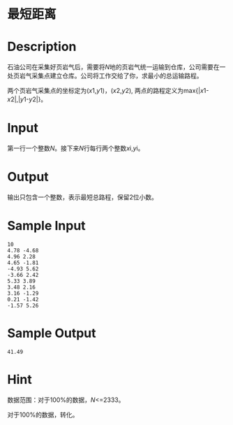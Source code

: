 # 最短距离

# Description

石油公司在采集好页岩气后，需要将*N*地的页岩气统一运输到仓库，公司需要在一处页岩气采集点建立仓库。公司将工作交给了你，求最小的总运输路程。

两个页岩气采集点的坐标定为(*x*1,*y*1)，(*x*2,*y*2), 两点的路程定义为max{|*x*1-*x*2|,|*y*1-*y*2|}。

# Input

第一行一个整数*N*。接下来*N*行每行两个整数*x*i,*y*i。

# Output

输出只包含一个整数，表示最短总路程，保留2位小数。

# Sample Input

```
10
4.78 -4.68
4.96 2.28
4.65 -1.81
-4.93 5.62
-3.66 2.42
5.33 3.89
3.48 2.16
3.16 -1.29
0.21 -1.42
-1.57 5.26
```

# Sample Output

```
41.49
```

# Hint

数据范围：对于100%的数据，*N*<=2333。

对于100%的数据，转化。